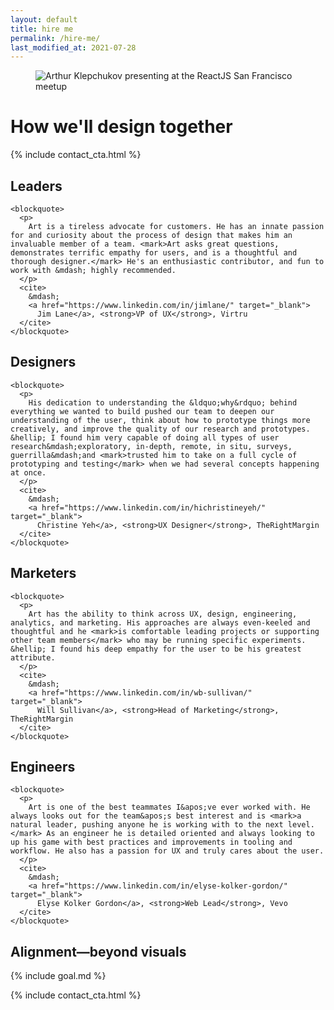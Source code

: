 ```yaml
---
layout: default
title: hire me
permalink: /hire-me/
last_modified_at: 2021-07-28
---
```


<figure class="full-width" style="max-height: 350px;">
  <img
    src="{{ site.url }}/assets/art-presenting-slim.jpg"
    alt="Arthur Klepchukov presenting at the ReactJS San Francisco meetup"
  />
</figure>

# How we'll design together

{% include contact_cta.html %}





<article>

  <section class="testimonial">
    <h2>Leaders</h2>

    <blockquote>
      <p>
        Art is a tireless advocate for customers. He has an innate passion for and curiosity about the process of design that makes him an invaluable member of a team. <mark>Art asks great questions, demonstrates terrific empathy for users, and is a thoughtful and thorough designer.</mark> He's an enthusiastic contributor, and fun to work with &mdash; highly recommended.
      </p>
      <cite>
        &mdash;
        <a href="https://www.linkedin.com/in/jimlane/" target="_blank">
          Jim Lane</a>, <strong>VP of UX</strong>, Virtru
      </cite>
    </blockquote>
  </section>





  <section class="testimonial">
    <h2>Designers</h2>

    <blockquote>
      <p>
        His dedication to understanding the &ldquo;why&rdquo; behind everything we wanted to build pushed our team to deepen our understanding of the user, think about how to prototype things more creatively, and improve the quality of our research and prototypes. &hellip; I found him very capable of doing all types of user research&mdash;exploratory, in-depth, remote, in situ, surveys, guerrilla&mdash;and <mark>trusted him to take on a full cycle of prototyping and testing</mark> when we had several concepts happening at once.
      </p>
      <cite>
        &mdash;
        <a href="https://www.linkedin.com/in/hichristineyeh/" target="_blank">
          Christine Yeh</a>, <strong>UX Designer</strong>, TheRightMargin
      </cite>
    </blockquote>
  </section>





  <section class="testimonial">
    <h2>Marketers</h2>

    <blockquote>
      <p>
        Art has the ability to think across UX, design, engineering, analytics, and marketing. His approaches are always even-keeled and thoughtful and he <mark>is comfortable leading projects or supporting other team members</mark> who may be running specific experiments. &hellip; I found his deep empathy for the user to be his greatest attribute.
      </p>
      <cite>
        &mdash;
        <a href="https://www.linkedin.com/in/wb-sullivan/" target="_blank">
          Will Sullivan</a>, <strong>Head of Marketing</strong>, TheRightMargin
      </cite>
    </blockquote>
  </section>





  <section class="testimonial">
    <h2>Engineers</h2>

    <blockquote>
      <p>
        Art is one of the best teammates I&apos;ve ever worked with. He always looks out for the team&apos;s best interest and is <mark>a natural leader, pushing anyone he is working with to the next level.</mark> As an engineer he is detailed oriented and always looking to up his game with best practices and improvements in tooling and workflow. He also has a passion for UX and truly cares about the user.
      </p>
      <cite>
        &mdash;
        <a href="https://www.linkedin.com/in/elyse-kolker-gordon/" target="_blank">
          Elyse Kolker Gordon</a>, <strong>Web Lead</strong>, Vevo
      </cite>
    </blockquote>
  </section>

</article>





## Alignment—beyond visuals

{% include goal.md %}





{% include contact_cta.html %}
